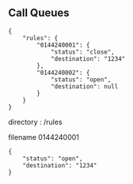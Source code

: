 ## Call Queues


```
{
    "rules": {
        "0144240001": {
            "status": "close",
            "destination": "1234"
        },
        "0144240002": {
            "status": "open",
            "destination": null
        }
    }
}
```


directory : /rules

filename 0144240001

```
{
    "status": "open",
    "destination": "1234"
}
```
